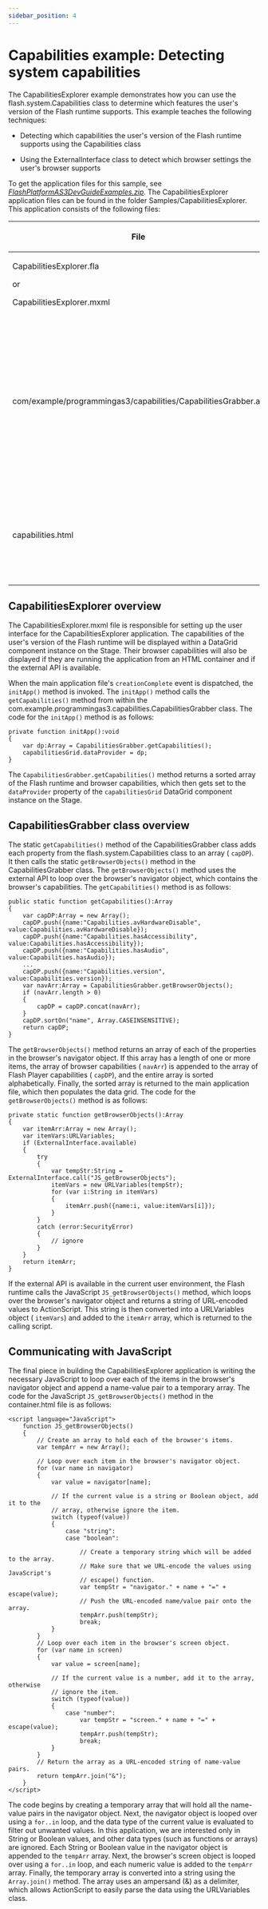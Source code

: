 ```yaml
---
sidebar_position: 4
---
```


# Capabilities example: Detecting system capabilities

The CapabilitiesExplorer example demonstrates how you can use the
flash.system.Capabilities class to determine which features the user's version
of the Flash runtime supports. This example teaches the following techniques:

- Detecting which capabilities the user's version of the Flash runtime supports
  using the Capabilities class

- Using the ExternalInterface class to detect which browser settings the user's
  browser supports

To get the application files for this sample, see
[_FlashPlatformAS3DevGuideExamples.zip_](https://github.com/joshtynjala/flash-platform-as3-dev-guide-examples/releases/tag/original).
The CapabilitiesExplorer application files can be found in the folder
Samples/CapabilitiesExplorer. This application consists of the following files:

<table>
  <thead>
    <tr>
      <th><p>File</p></th>
      <th><p>Description</p></th>
    </tr>
  </thead>
  <tbody>
    <tr>
      <td>
        <p>CapabilitiesExplorer.fla</p>
        <p>or</p>
        <p>CapabilitiesExplorer.mxml</p>
      </td>
      <td><p>The main application file in Flash (FLA) or Flex (MXML).</p></td>
    </tr>
    <tr>
      <td>
        <p>com/example/programmingas3/capabilities/CapabilitiesGrabber.as</p>
      </td>
      <td>
        <p>
          The class that provides the main functionality of the application,
          including adding the system Capabilities to an array, sorting the
          items, and using the ExternalInterface class to retrieve browser
          capabilities.
        </p>
      </td>
    </tr>
    <tr>
      <td><p>capabilities.html</p></td>
      <td>
        <p>
          An HTML container that contains the necessary JavaScript to
          communicate with the external API.
        </p>
      </td>
    </tr>
  </tbody>
</table>


## CapabilitiesExplorer overview

The CapabilitiesExplorer.mxml file is responsible for setting up the user
interface for the CapabilitiesExplorer application. The capabilities of the
user's version of the Flash runtime will be displayed within a DataGrid
component instance on the Stage. Their browser capabilities will also be
displayed if they are running the application from an HTML container and if the
external API is available.

When the main application file's `creationComplete` event is dispatched, the
`initApp()` method is invoked. The `initApp()` method calls the
`getCapabilities()` method from within the
com.example.programmingas3.capabilities.CapabilitiesGrabber class. The code for
the `initApp()` method is as follows:

```
private function initApp():void
{
    var dp:Array = CapabilitiesGrabber.getCapabilities();
    capabilitiesGrid.dataProvider = dp;
}
```

The `CapabilitiesGrabber.getCapabilities()` method returns a sorted array of the
Flash runtime and browser capabilities, which then gets set to the
`dataProvider` property of the `capabilitiesGrid` DataGrid component instance on
the Stage.

## CapabilitiesGrabber class overview

The static `getCapabilities()` method of the CapabilitiesGrabber class adds each
property from the flash.system.Capabilities class to an array ( `capDP`). It
then calls the static `getBrowserObjects()` method in the CapabilitiesGrabber
class. The `getBrowserObjects()` method uses the external API to loop over the
browser's navigator object, which contains the browser's capabilities. The
`getCapabilities()` method is as follows:

```
public static function getCapabilities():Array
{
    var capDP:Array = new Array();
    capDP.push({name:"Capabilities.avHardwareDisable", value:Capabilities.avHardwareDisable});
    capDP.push({name:"Capabilities.hasAccessibility", value:Capabilities.hasAccessibility});
    capDP.push({name:"Capabilities.hasAudio", value:Capabilities.hasAudio});
    ...
    capDP.push({name:"Capabilities.version", value:Capabilities.version});
    var navArr:Array = CapabilitiesGrabber.getBrowserObjects();
    if (navArr.length > 0)
    {
        capDP = capDP.concat(navArr);
    }
    capDP.sortOn("name", Array.CASEINSENSITIVE);
    return capDP;
}
```

The `getBrowserObjects()` method returns an array of each of the properties in
the browser's navigator object. If this array has a length of one or more items,
the array of browser capabilities ( `navArr`) is appended to the array of Flash
Player capabilities ( `capDP`), and the entire array is sorted alphabetically.
Finally, the sorted array is returned to the main application file, which then
populates the data grid. The code for the `getBrowserObjects()` method is as
follows:

```
private static function getBrowserObjects():Array
{
    var itemArr:Array = new Array();
    var itemVars:URLVariables;
    if (ExternalInterface.available)
    {
        try
        {
            var tempStr:String = ExternalInterface.call("JS_getBrowserObjects");
            itemVars = new URLVariables(tempStr);
            for (var i:String in itemVars)
            {
                itemArr.push({name:i, value:itemVars[i]});
            }
        }
        catch (error:SecurityError)
        {
            // ignore
        }
    }
    return itemArr;
}
```

If the external API is available in the current user environment, the Flash
runtime calls the JavaScript `JS_getBrowserObjects()` method, which loops over
the browser's navigator object and returns a string of URL-encoded values to
ActionScript. This string is then converted into a URLVariables object (
`itemVars`) and added to the `itemArr` array, which is returned to the calling
script.

## Communicating with JavaScript

The final piece in building the CapabilitiesExplorer application is writing the
necessary JavaScript to loop over each of the items in the browser's navigator
object and append a name-value pair to a temporary array. The code for the
JavaScript `JS_getBrowserObjects()` method in the container.html file is as
follows:

```
<script language="JavaScript">
    function JS_getBrowserObjects()
    {
        // Create an array to hold each of the browser's items.
        var tempArr = new Array();

        // Loop over each item in the browser's navigator object.
        for (var name in navigator)
        {
            var value = navigator[name];

            // If the current value is a string or Boolean object, add it to the
            // array, otherwise ignore the item.
            switch (typeof(value))
            {
                case "string":
                case "boolean":

                    // Create a temporary string which will be added to the array.
                    // Make sure that we URL-encode the values using JavaScript's
                    // escape() function.
                    var tempStr = "navigator." + name + "=" + escape(value);
                    // Push the URL-encoded name/value pair onto the array.
                    tempArr.push(tempStr);
                    break;
            }
        }
        // Loop over each item in the browser's screen object.
        for (var name in screen)
        {
            var value = screen[name];

            // If the current value is a number, add it to the array, otherwise
            // ignore the item.
            switch (typeof(value))
            {
                case "number":
                    var tempStr = "screen." + name + "=" + escape(value);
                    tempArr.push(tempStr);
                    break;
            }
        }
        // Return the array as a URL-encoded string of name-value pairs.
        return tempArr.join("&");
    }
</script>
```

The code begins by creating a temporary array that will hold all the name-value
pairs in the navigator object. Next, the navigator object is looped over using a
`for..in` loop, and the data type of the current value is evaluated to filter
out unwanted values. In this application, we are interested only in String or
Boolean values, and other data types (such as functions or arrays) are ignored.
Each String or Boolean value in the navigator object is appended to the
`tempArr` array. Next, the browser's screen object is looped over using a
`for..in` loop, and each numeric value is added to the `tempArr` array. Finally,
the temporary array is converted into a string using the `Array.join()` method.
The array uses an ampersand (&) as a delimiter, which allows ActionScript to
easily parse the data using the URLVariables class.
